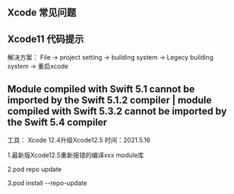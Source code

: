 ## Xcode 常见问题



## Xcode11 代码提示

解决方案： File -> project setting -> building system -> Legecy building system -> 重启xcode

## Module compiled with Swift 5.1 cannot be imported by the Swift 5.1.2 compiler | module compiled with Swift 5.3.2 cannot be imported by the Swift 5.4 compiler
工具： Xcode 12.4升级Xcode12.5
时间：2021.5.16

1.最新版Xcode12.5重新报错的编译xxx module库

2.pod repo update

3.pod install --repo-update



